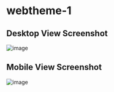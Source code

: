 # webtheme-1

## Desktop View Screenshot
![image](https://user-images.githubusercontent.com/48474744/114231815-8deb0300-9998-11eb-8102-e68f9c246c03.png)


## Mobile View Screenshot
![image](https://user-images.githubusercontent.com/48474744/114594140-8aae8a80-9caa-11eb-83f3-147a9be9a9ac.png)
